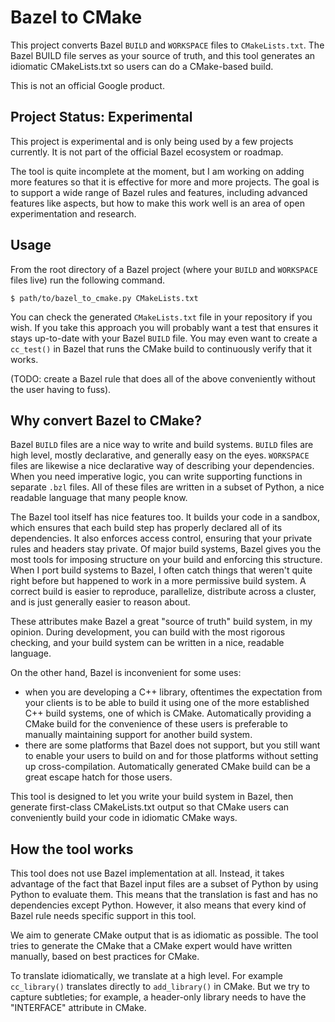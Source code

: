
# Bazel to CMake

This project converts Bazel `BUILD` and `WORKSPACE` files to
`CMakeLists.txt`.  The Bazel BUILD file serves as your source of
truth, and this tool generates an idiomatic CMakeLists.txt so users
can do a CMake-based build.

This is not an official Google product.

## Project Status: Experimental

This project is experimental and is only being used by a few projects
currently.  It is not part of the official Bazel ecosystem or roadmap.

The tool is quite incomplete at the moment, but I am working on adding
more features so that it is effective for more and more projects.  The
goal is to support a wide range of Bazel rules and features, including
advanced features like aspects, but how to make this work well is an
area of open experimentation and research.

## Usage

From the root directory of a Bazel project (where your `BUILD` and
`WORKSPACE` files live) run the following command.

    $ path/to/bazel_to_cmake.py CMakeLists.txt

You can check the generated `CMakeLists.txt` file in your repository
if you wish.  If you take this approach you will probably want a test
that ensures it stays up-to-date with your Bazel `BUILD` file.  You
may even want to create a `cc_test()` in Bazel that runs the CMake
build to continuously verify that it works.

(TODO: create a Bazel rule that does all of the above conveniently
without the user having to fuss).

## Why convert Bazel to CMake?

Bazel `BUILD` files are a nice way to write and build systems.  `BUILD`
files are high level, mostly declarative, and generally easy on the
eyes.  `WORKSPACE` files are likewise a nice declarative way of
describing your dependencies.  When you need imperative logic, you can
write supporting functions in separate `.bzl` files.  All of these
files are written in a subset of Python, a nice readable language
that many people know.

The Bazel tool itself has nice features too.  It builds your code in a
sandbox, which ensures that each build step has properly declared all
of its dependencies.  It also enforces access control, ensuring that
your private rules and headers stay private.  Of major build systems,
Bazel gives you the most tools for imposing structure on your
build and enforcing this structure.  When I port build systems to
Bazel, I often catch things that weren't quite right before but
happened to work in a more permissive build system.  A correct
build is easier to reproduce, parallelize, distribute across a
cluster, and is just generally easier to reason about.

These attributes make Bazel a great "source of truth" build system,
in my opinion.  During development, you can build with the most
rigorous checking, and your build system can be written in a nice,
readable language.

On the other hand, Bazel is inconvenient for some uses:
 * when you are developing a C++ library, oftentimes the expectation
   from your clients is to be able to build it using one of the more
   established C++ build systems, one of which is CMake. Automatically
   providing a CMake build for the convenience of these users is
   preferable to manually maintaining support for another build system.
 * there are some platforms that Bazel does not support, but you still
   want to enable your users to build on and for those platforms without
   setting up cross-compilation.  Automatically generated CMake build
   can be a great escape hatch for those users.

This tool is designed to let you write your build system in Bazel,
then generate first-class CMakeLists.txt output so that CMake users
can conveniently build your code in idiomatic CMake ways.

## How the tool works

This tool does not use Bazel implementation at all.  Instead, it takes
advantage of the fact that Bazel input files are a subset of Python by
using Python to evaluate them.  This means that the translation is
fast and has no dependencies except Python.  However, it also means
that every kind of Bazel rule needs specific support in this tool.

We aim to generate CMake output that is as idiomatic as possible.
The tool tries to generate the CMake that a CMake expert would
have written manually, based on best practices for CMake.

To translate idiomatically, we translate at a high level.  For
example `cc_library()` translates directly to `add_library()` in
CMake.  But we try to capture subtleties; for example, a header-only library needs to have the "INTERFACE" attribute in CMake.
